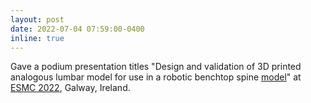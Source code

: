 ```yaml
---
layout: post
date: 2022-07-04 07:59:00-0400
inline: true
---
```


Gave a podium presentation titles "Design and validation of 3D printed analogous lumbar model for use in a robotic benchtop spine [model](https://www.researchgate.net/publication/362902312_Design_and_validation_of_3D_printed_analogous_lumbar_model_for_use_in_a_robotic_benchtop_spine_model)" at [ESMC 2022](https://www.esmc2022.org/), Galway, Ireland.

